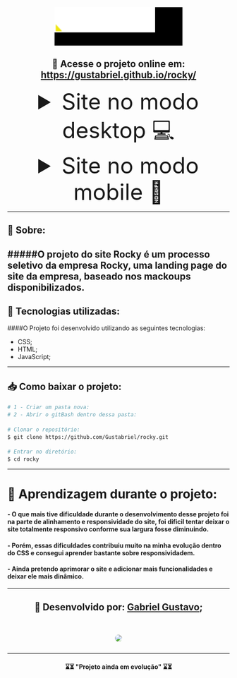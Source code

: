 <h1 style="background-color: #000000; width: 290px; height: 87px; margin: auto">
<img src="./assets/imagens/web/logo.png">
</h1>


<h2 style="text-align: center;"> 📎 Acesse o projeto online em: 
<a href="https://gustabriel.github.io/rocky/">https://gustabriel.github.io/rocky/</a> </h2>

<details close>
  <summary style="text-align: center; font-size:50px;"> 
  Site no modo desktop 💻
  </summary>
   <h1 style="margin: auto">
   <img src="./assets/imagens/rdme/captura-da-page-completa.png">
   </h1>
</details>

<details close>
  <summary style="text-align: center; font-size:50px;"> 
  Site no modo mobile  📱
  </summary>
   <h1 style="margin: auto">
   <img src="./assets/imagens/rdme/captura-site(iPhone 6_7_8).png">
   </h1>
</details>


---
## 📝 Sobre:
#####O projeto do site **Rocky** é um processo seletivo da **empresa** Rocky, uma landing page do site da empresa, baseado nos mackoups disponibilizados.
---
## 💾 Tecnologias utilizadas:
####O Projeto foi desenvolvido utilizando as seguintes tecnologias:

- CSS;
- HTML;
- JavaScript;
---
## 📥 Como baixar o projeto:


``` bash
# 1 - Criar um pasta nova:
# 2 - Abrir o gitBash dentro dessa pasta:

# Clonar o repositório:
$ git clone https://github.com/Gustabriel/rocky.git

# Entrar no diretório:
$ cd rocky
```
---


# 🥇 Aprendizagem durante o projeto:
#### - O que mais tive dificuldade durante o desenvolvimento desse projeto foi na parte de alinhamento e responsividade do site, foi dificil tentar deixar o site totalmente responsivo conforme sua largura fosse diminuindo.
#### - Porém, essas dificuldades contribuiu muito na minha evolução dentro do CSS e consegui aprender bastante sobre responsividadem.
#### - Ainda pretendo aprimorar o site e adicionar mais funcionalidades e deixar ele mais dinâmico.

---


<h2 style="text-align: center;"> 📌 Desenvolvido por: <a href="https://www.linkedin.com/in/gabriel-gustavo31/">Gabriel Gustavo</a>;
</h2>
<h1 style="text-align: center;"><img  style="width: 120px; border-radius: 60px; margin: auto;"src="https://scontent.fcgh19-1.fna.fbcdn.net/v/t1.6435-9/242104970_4636518183049570_4631445140627545675_n.jpg?_nc_cat=101&ccb=1-5&_nc_sid=09cbfe&_nc_eui2=AeGdjIWl0FDbQ0Grx-3wQJS9gdlskFobCtKB2WyQWhsK0ptvpMDC7TASPC3D3SWHpl2svblOWoKq896Qbih9UqbS&_nc_ohc=P-zBD9SjFUcAX-pc55a&_nc_ht=scontent.fcgh19-1.fna&oh=54841083701870da4b478aa9e613e402&oe=618985EA"></h1>

---


<h4 style='text-align: center;'> ⌛⏳ "Projeto ainda em evolução" ⌛⏳ </h4>


